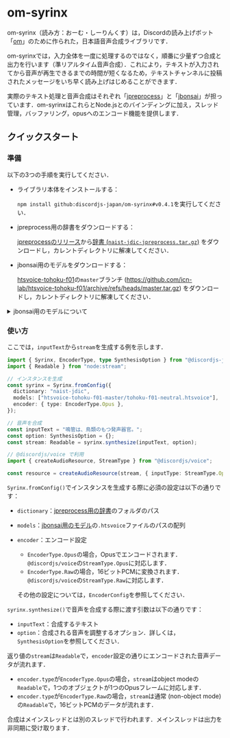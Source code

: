 # om-syrinx

om-syrinx（読み方：おーむ・しーりんくす）は，Discordの読み上げボット「[om](https://github.com/discordjs-japan/om)」のために作られた，日本語音声合成ライブラリです．

om-syrinxでは，入力全体を一度に処理するのではなく，順番に少量ずつ合成と出力を行います（準リアルタイム音声合成）．これにより，テキストが入力されてから音声が再生できるまでの時間が短くなるため，テキストチャンネルに投稿されたメッセージをいち早く読み上げはじめることができます．

実際のテキスト処理と音声合成はそれぞれ「[jpreprocess](https://crates.io/crates/jpreprocess)」と「[jbonsai](https://crates.io/crates/jbonsai)」が担っています．om-syrinxはこれらとNode.jsとのバインディングに加え，スレッド管理，バッファリング，opusへのエンコード機能を提供します．

## クイックスタート

### 準備

以下の3つの手順を実行してください．
- ライブラリ本体をインストールする：

  `npm install github:discordjs-japan/om-syrinx#v0.4.1`を実行してください．
- jpreprocess用の辞書をダウンロードする：

  [jpreprocessのリリース](https://github.com/jpreprocess/jpreprocess/releases/v0.9.1)から[辞書 (`naist-jdic-jpreprocess.tar.gz`)](https://github.com/jpreprocess/jpreprocess/releases/download/v0.9.1/naist-jdic-jpreprocess.tar.gz) をダウンロードし，カレントディレクトリに解凍してください．
- jbonsai用のモデルをダウンロードする：

  [htsvoice-tohoku-f01](https://github.com/icn-lab/htsvoice-tohoku-f01)の`master`ブランチ (<https://github.com/icn-lab/htsvoice-tohoku-f01/archive/refs/heads/master.tar.gz>) をダウンロードし，カレントディレクトリに解凍してください．

<details>
  <summary>jbonsai用のモデルについて</summary>

  jbonsaiは，[HTS Engine](https://hts-engine.sourceforge.net)でも用いられる`.htsvoice`モデルを使用して音声を合成します．

  ここでは例として，htsvoice-tohoku-f01を使用しました．htsvoice-tohoku-f01は，4つの`.htsvoice`モデルを含むリポジトリです．他の`.htsvoice`モデルを使用することもできます．
</details>

### 使い方

ここでは，`inputText`から`stream`を生成する例を示します．

```ts
import { Syrinx, EncoderType, type SynthesisOption } from "@discordjs-japan/om-syrinx";
import { Readable } from "node:stream";

// インスタンスを生成
const syrinx = Syrinx.fromConfig({
  dictionary: "naist-jdic",
  models: ["htsvoice-tohoku-f01-master/tohoku-f01-neutral.htsvoice"],
  encoder: { type: EncoderType.Opus },
});

// 音声を合成
const inputText = "鳴管は、鳥類のもつ発声器官。";
const option: SynthesisOption = {};
const stream: Readable = syrinx.synthesize(inputText, option);

// @discordjs/voice で利用
import { createAudioResource, StreamType } from "@discordjs/voice";

const resource = createAudioResource(stream, { inputType: StreamType.Opus });
```

`Syrinx.fromConfig()`でインスタンスを生成する際に必須の設定は以下の通りです：
- `dictionary`：[jpreprocess用の辞書](#jpreprocess用の辞書)のフォルダのパス
- `models`：[jbonsai用のモデル](#jbonsai用のモデル)の`.htsvoice`ファイルのパスの配列
- `encoder`：エンコード設定
  - `EncoderType.Opus`の場合，Opusでエンコードされます．`@discordjs/voice`の`StreamType.Opus`に対応します．
  - `EncoderType.Raw`の場合，16ビットPCMに変換されます．`@discordjs/voice`の`StreamType.Raw`に対応します．
  
  その他の設定については，`EncoderConfig`を参照してください．

`syrinx.synthesize()`で音声を合成する際に渡す引数は以下の通りです：
- `inputText`：合成するテキスト
- `option`：合成される音声を調整するオプション．詳しくは，`SynthesisOption`を参照してください．

返り値の`stream`は`Readable`で，`encoder`設定の通りにエンコードされた音声データが流れます．
- `encoder.type`が`EncoderType.Opus`の場合，`stream`はobject modeの`Readable`で，1つのオブジェクトが1つのOpusフレームに対応します．
- `encoder.type`が`EncoderType.Raw`の場合，`stream`は通常 (non-object mode) の`Readable`で，16ビットPCMのデータが流れます．

合成はメインスレッドとは別のスレッドで行われます．メインスレッドは出力を非同期に受け取ります．
